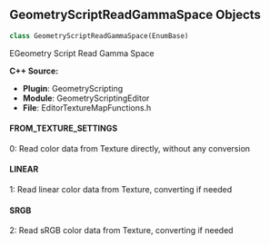 ## GeometryScriptReadGammaSpace Objects

```python
class GeometryScriptReadGammaSpace(EnumBase)
```

EGeometry Script Read Gamma Space

**C++ Source:**

- **Plugin**: GeometryScripting
- **Module**: GeometryScriptingEditor
- **File**: EditorTextureMapFunctions.h

<a id="unreal.GeometryScriptReadGammaSpace.FROM_TEXTURE_SETTINGS"></a>

#### FROM_TEXTURE_SETTINGS

0: Read color data from Texture directly, without any conversion

<a id="unreal.GeometryScriptReadGammaSpace.LINEAR"></a>

#### LINEAR

1: Read linear color data from Texture, converting if needed

<a id="unreal.GeometryScriptReadGammaSpace.SRGB"></a>

#### SRGB

2: Read sRGB color data from Texture, converting if needed

<a id="unreal.SVGSplineConversionQuality"></a>